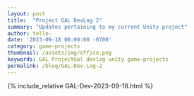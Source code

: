 ```yaml
---
layout: post
title:  "Project GAL DevLog 2"
summary: "Updates pertaining to my current Unity project"
author: tello-
date: '2023-09-18 00:00:00 -0700'
category: game-projects
thumbnail: /assets/img/office.png
keywords: GAL ProjectGal devlog unity game-projects
permalink: /blog/GAL-Dev-Log-2
---
```


{% include_relative GAL-Dev-2023-09-18.html %}